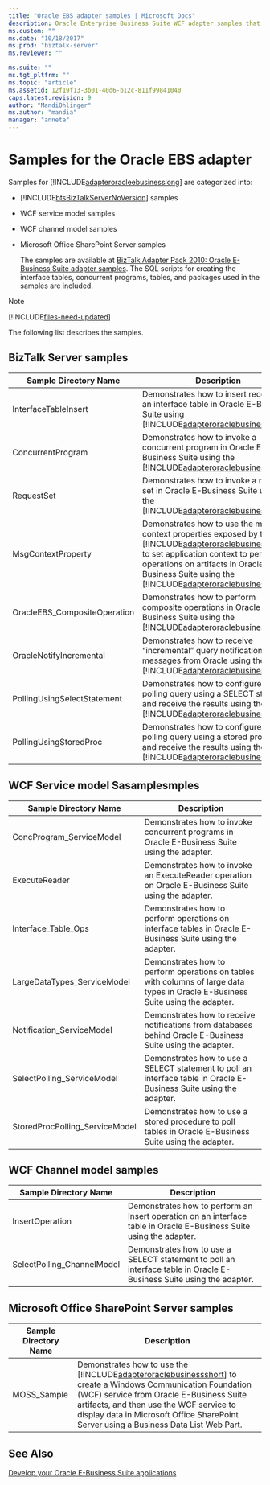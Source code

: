 ```yaml
---
title: "Oracle EBS adapter samples | Microsoft Docs"
description: Oracle Enterprise Business Suite WCF adapter samples that can be used with BizTalk Server, WCF service model, and WCF channel model 
ms.custom: ""
ms.date: "10/18/2017"
ms.prod: "biztalk-server"
ms.reviewer: ""

ms.suite: ""
ms.tgt_pltfrm: ""
ms.topic: "article"
ms.assetid: 12f19f13-3b01-40d6-b12c-811f99841040
caps.latest.revision: 9
author: "MandiOhlinger"
ms.author: "mandia"
manager: "anneta"
---
```

# Samples for the Oracle EBS adapter
Samples for [!INCLUDE[adapteroracleebusinesslong](../../includes/adapteroracleebusinesslong-md.md)] are categorized into:  
  
- [!INCLUDE[btsBizTalkServerNoVersion](../../includes/btsbiztalkservernoversion-md.md)] samples  
  
- WCF service model samples  
  
- WCF channel model samples  
  
- Microsoft Office SharePoint Server samples  
  
  The samples are available at [BizTalk Adapter Pack 2010: Oracle E-Business Suite adapter samples](https://www.microsoft.com/download/details.aspx?id=6464). The SQL scripts for creating the interface tables, concurrent programs, tables, and packages used in the samples are included. 
  
> [!NOTE]
> [!INCLUDE[files-need-updated](../../includes/files-need-updated.md)]
  
 The following list describes the samples. 
  
## BizTalk Server samples  
  
|    Sample Directory Name     |                                                                                                                                                                        Description                                                                                                                                                                        |
|------------------------------|-----------------------------------------------------------------------------------------------------------------------------------------------------------------------------------------------------------------------------------------------------------------------------------------------------------------------------------------------------------|
|     InterfaceTableInsert     |                                                                                   Demonstrates how to insert records into an interface table in Oracle E-Business Suite using [!INCLUDE[adapteroraclebusinessshort](../../includes/adapteroraclebusinessshort-md.md)].                                                                                    |
|      ConcurrentProgram       |                                                                                       Demonstrates how to invoke a concurrent program in Oracle E-Business Suite using the [!INCLUDE[adapteroraclebusinessshort](../../includes/adapteroraclebusinessshort-md.md)].                                                                                       |
|          RequestSet          |                                                                                          Demonstrates how to invoke a request set in Oracle E-Business Suite using the [!INCLUDE[adapteroraclebusinessshort](../../includes/adapteroraclebusinessshort-md.md)].                                                                                           |
|      MsgContextProperty      | Demonstrates how to use the message context properties exposed by the [!INCLUDE[adapteroraclebusinessshort](../../includes/adapteroraclebusinessshort-md.md)] to set application context to perform operations on artifacts in Oracle E-Business Suite using the [!INCLUDE[adapteroraclebusinessshort](../../includes/adapteroraclebusinessshort-md.md)]. |
| OracleEBS_CompositeOperation |                                                                                      Demonstrates how to perform composite operations in Oracle E-Business Suite using the [!INCLUDE[adapteroraclebusinessshort](../../includes/adapteroraclebusinessshort-md.md)].                                                                                       |
|   OracleNotifyIncremental    |                                                                                   Demonstrates how to receive “incremental” query notification messages from Oracle using the [!INCLUDE[adapteroraclebusinessshort](../../includes/adapteroraclebusinessshort-md.md)].                                                                                    |
| PollingUsingSelectStatement  |                                                                            Demonstrates how to configure a polling query using a SELECT statement and receive the results using the   [!INCLUDE[adapteroraclebusinessshort](../../includes/adapteroraclebusinessshort-md.md)].                                                                            |
|    PollingUsingStoredProc    |                                                                            Demonstrates how to configure a polling query using a stored procedure and receive the results using the   [!INCLUDE[adapteroraclebusinessshort](../../includes/adapteroraclebusinessshort-md.md)].                                                                            |
  
## WCF Service model Sasamplesmples  
  
|Sample Directory Name|Description|  
|---------------------------|-----------------|  
|ConcProgram_ServiceModel|Demonstrates how to invoke concurrent programs in Oracle E-Business Suite using the adapter.|  
|ExecuteReader|Demonstrates how to invoke an ExecuteReader operation on Oracle E-Business Suite using the adapter.|  
|Interface_Table_Ops|Demonstrates how to perform operations on interface tables in Oracle E-Business Suite using the adapter.|  
|LargeDataTypes_ServiceModel|Demonstrates how to perform operations on tables with columns of large data types in Oracle E-Business Suite using the adapter.|  
|Notification_ServiceModel|Demonstrates how to receive notifications from databases behind Oracle E-Business Suite using the adapter.|  
|SelectPolling_ServiceModel|Demonstrates how to use a SELECT statement to poll an interface table in Oracle E-Business Suite using the adapter.|  
|StoredProcPolling_ServiceModel|Demonstrates how to use a stored procedure to poll tables in Oracle E-Business Suite using the adapter.|  
  
## WCF Channel model samples  
  
|Sample Directory Name|Description|  
|---------------------------|-----------------|  
|InsertOperation|Demonstrates how to perform an Insert operation on an interface table in Oracle E-Business Suite using the adapter.|  
|SelectPolling_ChannelModel|Demonstrates how to use a SELECT statement to poll an interface table in Oracle E-Business Suite using the adapter.|  
  
## Microsoft Office SharePoint Server samples  
  
| Sample Directory Name |                                                                                                                                                                  Description                                                                                                                                                                   |
|-----------------------|------------------------------------------------------------------------------------------------------------------------------------------------------------------------------------------------------------------------------------------------------------------------------------------------------------------------------------------------|
|      MOSS_Sample      | Demonstrates how to use the [!INCLUDE[adapteroraclebusinessshort](../../includes/adapteroraclebusinessshort-md.md)] to create a Windows Communication Foundation (WCF) service from Oracle E-Business Suite artifacts, and then use the WCF service to display data in Microsoft Office SharePoint Server using a Business Data List Web Part. |
  
## See Also  
[Develop your Oracle E-Business Suite applications](../../adapters-and-accelerators/adapter-oracle-ebs/develop-your-oracle-e-business-suite-applications.md)